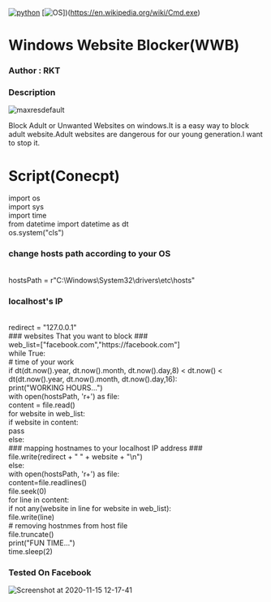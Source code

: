 
[![python](https://img.shields.io/badge/python-cyan.svg)](https://www.python.org/)
[![OS](https://img.shields.io/badge/Tested%20On-WindowsCmd-cyan.svg)])(https://en.wikipedia.org/wiki/Cmd.exe)

# Windows Website Blocker(WWB)

### Author : RKT ###

### Description ###


![maxresdefault](https://user-images.githubusercontent.com/69615463/99218498-a3e90300-2800-11eb-818c-66ccefb30e6c.jpg)


Block Adult or Unwanted Websites on windows.It is a easy  way to block adult website.Adult websites are dangerous for our young generation.I want to stop it.


# Script(Conecpt) 


import os
<br>
import sys
<br>
import time
<br> 
from datetime import datetime as dt 
 <br>
os.system("cls")
<br>
### change hosts path according to your OS ###
 <br>
hostsPath = r"C:\Windows\System32\drivers\etc\hosts"

### localhost's IP ### 
<br>
redirect = "127.0.0.1"
 <br>
### websites That you want to block ###
 <br>
web_list=["facebook.com","https://facebook.com"]
<br>
while True: 
  <br>
    # time of your work
     <br> 
    if dt(dt.now().year, dt.now().month, dt.now().day,8) < dt.now() < dt(dt.now().year, dt.now().month, dt.now().day,16):
        <br> 
        print("WORKING HOURS...")
        <br> 
        with open(hostsPath, 'r+') as file:
            <br> 
            content = file.read() 
            <br>
            for website in web_list:
                <br> 
                if website in content:
                   <br> 
                    pass
                    <br>
                else: 
                  <br>
                  ### mapping hostnames to your localhost IP address ###
                    <br> 
                    file.write(redirect + " " + website + "\n")
                    <br> 
    else:
    <br> 
        with open(hostsPath, 'r+') as file:
             <br> 
            content=file.readlines()
            <br> 
            file.seek(0)
            <br> 
            for line in content:
                <br> 
                if not any(website in line for website in web_list):
                    <br> 
                    file.write(line) 
                    <br>                      
            # removing hostnmes from host file 
            <br>
            file.truncate() 
            <br>
        print("FUN TIME...")
           <br> 
    time.sleep(2)

### Tested On Facebook ###

![Screenshot at 2020-11-15 12-17-41](https://user-images.githubusercontent.com/69615463/99219052-da734d80-2801-11eb-9cc2-fbab8ece513a.png)


